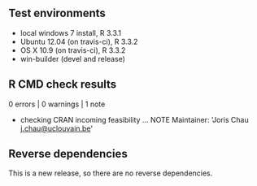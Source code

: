 ## Test environments
* local windows 7 install, R 3.3.1
* Ubuntu 12.04 (on travis-ci), R 3.3.2
* OS X 10.9 (on travis-ci), R 3.3.2
* win-builder (devel and release)

## R CMD check results

0 errors | 0 warnings | 1 note

* checking CRAN incoming feasibility ... NOTE
Maintainer: 'Joris Chau <j.chau@uclouvain.be>'

## Reverse dependencies

This is a new release, so there are no reverse dependencies.

